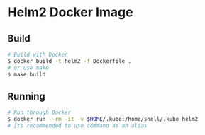 # Helm2 Docker Image

## Build

```sh
# Build with Docker
$ docker build -t helm2 -f Dockerfile .
# or use make
$ make build
```

## Running
```sh
# Run through Docker
$ docker run --rm -it -v $HOME/.kube:/home/shell/.kube helm2
# Its recommended to use command as an alias
```